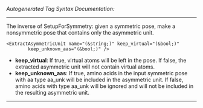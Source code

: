_Autogenerated Tag Syntax Documentation:_

---
The inverse of SetupForSymmetry: given a symmetric pose, make a nonsymmetric pose that contains only the asymmetric unit.

```
<ExtractAsymmetricUnit name="(&string;)" keep_virtual="(&bool;)"
        keep_unknown_aas="(&bool;)" />
```

-   **keep_virtual**: If true, virtual atoms will be left in the pose. If false, the extracted asymmetric unit will not contain virtual atoms.
-   **keep_unknown_aas**: If true, amino acids in the input symmetric pose with aa type aa_unk will be included in the asymmetric unit. If false, amino acids with type aa_unk will be ignored and will not be included in the resulting asymmetric unit.

---
